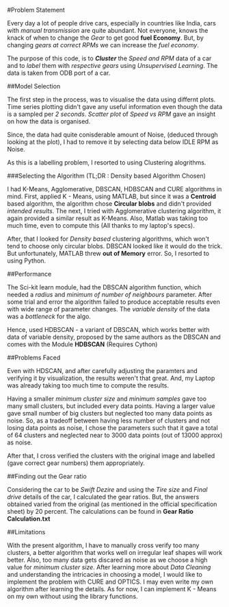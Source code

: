 #Problem Statement

Every day a lot of people drive cars, especially in countries like India, cars with _manual transmission_ are quite abundant. Not everyone, knows the knack of when to change the _Gear_ to get good **fuel Economy**. But, by changing _gears at correct RPMs_ we can increase the _fuel economy_.

The purpose of this code, is to _**Cluster**_ the _Speed and RPM_ data of a car and to _label_ them with _respective gears_ using _Unsupervised Learning_. The data is taken from ODB port of a car.

##Model Selection

The first step in the process, was to visualise the data using differnt plots. Time series plotting didn't gave any useful information even though the data is a sampled per _2 seconds_. *Scatter plot* of _Speed vs RPM_ gave an insight on how the data is organised.

Since, the data had quite conisderable amount of Noise, (deduced through looking at the plot), I had to remove it by selecting data below IDLE RPM as Noise.

As this is a labelling problem, I resorted to using Clustering alogrithms.

###Selecting the Algorithm (TL;DR : Density based Algorithm Chosen)

I had K-Means, Agglomerative, DBSCAN, HDBSCAN and CURE algorithms in mind. First, applied K - Means, using MATLAB, but since it was a **Centroid** based algorithm, the algorithm chose **Circular blobs** and didn't provided _intended results_. The next, I tried with Agglomerative clustering algorithm, it again provided a similar result as K-Means. Also, Matlab was taking too much time, even to compute this (All thanks to my laptop's specs). 

After, that I looked for _Density based_ clustering algorithms, which won't tend to choose only circular blobs. DBSCAN looked like it would do the trick. But unfortunately, MATLAB threw **out of Memory** error. So, I resorted to using Python.


##Performance

The Sci-kit learn module, had the DBSCAN algorithm function, which needed a _radius_ and _minimum of number of neighbours_ parameter. After some trial and error the algorithm failed to produce acceptable results even with wide range of parameter changes. The _variable density_ of the data was a _bottleneck_ for the algo.

Hence, used HDBSCAN - a variant of DBSCAN, which works better with data of variable density, proposed by the same authors as the DBSCAN and comes with the Module **HDBSCAN** (Requires Cython)

##Problems Faced

Even with HDSCAN, and after carefully adjusting the paramters and verifying it by visualization, the results weren't that great. And, my Laptop was already taking too much time to compute the results.

Having a smaller _minimum cluster size_ and _minimum samples_ gave too many small clusters, but included every data points. Having a larger value gave small number of big clusters but neglected too many data points as noise. So, as a tradeoff between having less number of clusters and not losing data points as noise, I chose the parameters such that it gave a total of 64 clusters and neglected near to 3000 data points (out of 13000 approx) as noise.

After that, I cross verified the clusters with the original image and labelled (gave correct gear numbers) them appropriately.

##Finding out the Gear ratio

Considering the car to be _Swift Dezire_ and using the _Tire size_ and _Final drive_ details of the car, I calculated the gear ratios. But, the answers obtained varied from the original (as mentioned in the official specification sheet) by 20 percent. The calculations can be found in **Gear Ratio Calculation.txt**

##Limitations

With the present algorithm, I have to manually cross verify too many clusters, a better algorithm that works well on irregular leaf shapes will work better. Also, too many data gets discared as noise as we choose a high value for _minimum cluster size_. After learning more about _Data Cleaning_ and understanding the intricacies in choosing a model, I would like to implement the problem with CURE and OPTICS. I may even write my own algorithm after learning the details. As for now, I can implement K - Means on my own without using the library functions.

